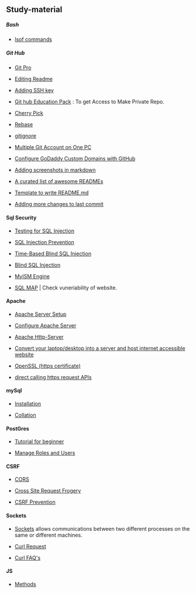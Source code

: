 ## Study-material

##### Bash

- [lsof commands](http://www.thegeekstuff.com/2012/08/lsof-command-examples)


##### Git Hub

- [Git Pro](https://git-scm.com/book/en/v2/)

- [Editing Readme](https://help.github.com/articles/basic-writing-and-formatting-syntax/)

- [Adding SSH key](https://help.github.com/articles/adding-a-new-ssh-key-to-your-github-account/)

- [Git hub Education Pack](https://education.github.com/) : To get Access to Make Private Repo.

- [Cherry Pick](http://think-like-a-git.net/sections/rebase-from-the-ground-up/cherry-picking-explained.html)

- [Rebase](https://www.atlassian.com/git/tutorials/merging-vs-rebasing)

- [gitignore](https://help.github.com/articles/ignoring-files/)

- [Multiple Git Account on One PC](http://mherman.org/blog/2013/09/16/managing-multiple-github-accounts/#.WiEttHWCzak)
- [Configure GoDaddy Custom Domains with GitHub](https://medium.com/@supriyakankure/how-to-add-a-custom-domain-to-your-github-page-with-godaddy-84495781143e)

- [Adding screenshots in markdown](https://www.tilcode.com/add-a-screenshot-to-your-github-repo-readme-md/)

- [A curated list of awesome READMEs](https://github.com/matiassingers/awesome-readme)

- [Template to write README.md](https://gist.github.com/PurpleBooth/109311bb0361f32d87a2)

- [Adding more changes to last commit](https://medium.com/@igor_marques/git-basics-adding-more-changes-to-your-last-commit-1629344cb9a8)


#### Sql Security

- [Testing for SQL Injection](https://www.owasp.org/index.php/Testing_for_SQL_Injection_(OTG-INPVAL-005))

- [SQL Injection Prevention](https://www.owasp.org/index.php/SQL_Injection_Prevention_Cheat_Sheet)

- [Time-Based Blind SQL Injection](http://www.sqlinjection.net/time-based/)

- [Blind SQL Injection](https://www.owasp.org/index.php/Blind_SQL_Injection)

- [MyISM Engine](https://dev.mysql.com/doc/refman/5.7/en/myisam-storage-engine.html)

- [SQL MAP](http://www.linuxx.eu/2014/10/how-to-install-sqlmap-on-debian.html) | Check vuneriability of website.

#### Apache

- [Apache Server Setup](https://www.digitalocean.com/community/tutorials/how-to-install-linux-apache-mysql-php-lamp-stack-on-ubuntu)

- [Configure Apache Server](https://httpd.apache.org/docs/2.4/configuring.html)

- [Apache Http-Server](https://wiki.archlinux.org/index.php/Apache_HTTP_Server)

- [Convert your laptop/desktop into a server and host internet accessible website](https://blog.mindorks.com/how-to-convert-your-laptop-desktop-into-a-server-and-host-internet-accessible-website-on-it-part-1-545940164ab9)

- [OpenSSL (https certificate) ](https://www.openssl.org/docs/manmaster/man1/req.html)

- [direct calling https request APIs ](https://gethttpsforfree.com/)


#### mySql

- [Installation](https://www.digitalocean.com/community/tutorials/how-to-install-mysql-on-ubuntu-16-04)

- [Collation](https://dev.mysql.com/doc/refman/5.7/en/adding-collation.html)

#### PostGres

- [Tutorial for beginner](https://www.tutorialspoint.com/postgresql/index.htm)

- [Manage Roles and Users](https://www.postgresql.org/docs/8.1/static/user-manag.html)

#### CSRF

- [CORS](https://developer.mozilla.org/en-US/docs/Web/HTTP/Access_control_CORS)

- [Cross Site Request Frogery](https://www.owasp.org/index.php/Cross-Site_Request_Forgery_(CSRF))

- [CSRF Prevention](https://www.owasp.org/index.php/Cross-Site_Request_Forgery_(CSRF)_Prevention_Cheat_Sheet)

#### Sockets

- [Sockets](https://www.tutorialspoint.com/unix_sockets/what_is_socket.htm) allows communications between two different processes on the same or different machines.

- [Curl Request](https://www.computerhope.com/unix/curl.htm)
- [Curl FAQ's](https://curl.haxx.se/docs/faq.html)

#### JS

- [Methods](https://developer.mozilla.org/en-US/docs/Web/HTTP/Methods/CONNECT)

